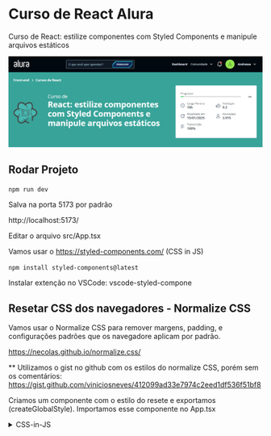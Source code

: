 # Curso de React Alura

Curso de
React: estilize componentes com Styled Components e manipule arquivos estáticos

![Capa Curso React](./capa-README.png)

## Rodar Projeto

`npm run dev`

Salva na porta 5173 por padrão

http://localhost:5173/

Editar o arquivo src/App.tsx

Vamos usar o https://styled-components.com/ (CSS in JS)

`npm install styled-components@latest`

Instalar extenção no VSCode: vscode-styled-compone

## Resetar CSS dos navegadores - Normalize CSS

Vamos usar o Normalize CSS para remover margens, padding, e configurações padrões que os navegadore aplicam por padrão.

https://necolas.github.io/normalize.css/

** Utilizamos o gist no github com os estilos do normalize CSS, porém sem os comentários: https://gist.github.com/viniciosneves/412099ad33e7974c2eed1df536f51bf8 

Criamos um componente com o estilo do resete e exportamos (createGlobalStyle). Importamos esse componente no App.tsx

<details>

  <summary>CSS-in-JS</summary>

  CSS-in-JS e SCSS são duas maneiras diferentes de lidar com estilos em sites.
  CSS-in-JS é quando escrevemos os estilos dentro do código JavaScript. Os estilos são tratados como objetos JavaScript e são aplicados ao HTML durante a execução do site. Com isso, podemos mudar os estilos de forma dinâmica com base no que está acontecendo no site. Também temos a vantagem de aplicar os estilos apenas aos componentes específicos em que queremos usá-los. Alguns exemplos populares de bibliotecas CSS-in-JS são styled-components e Emotion.

  Já o SCSS é uma extensão do CSS que adiciona alguns recursos legais, como variáveis, mixins e aninhamento de seletores. Com o SCSS, podemos escrever estilos de forma mais eficiente e reutilizável. A sintaxe é bem parecida com o CSS comum, mas com esses recursos extras. Porém, é importante lembrar que o SCSS precisa ser transformado em CSS antes de ser usado pelo navegador. Isso é feito usando ferramentas como Node.js e Sass.

  Resumindo, CSS-in-JS é quando escrevemos os estilos dentro do JavaScript, permitindo mais dinamismo e estilos específicos para cada componente. Já o SCSS é uma extensão do CSS que adiciona recursos avançados, mas precisa ser convertido em CSS antes de ser usado pelo navegador.
</details>